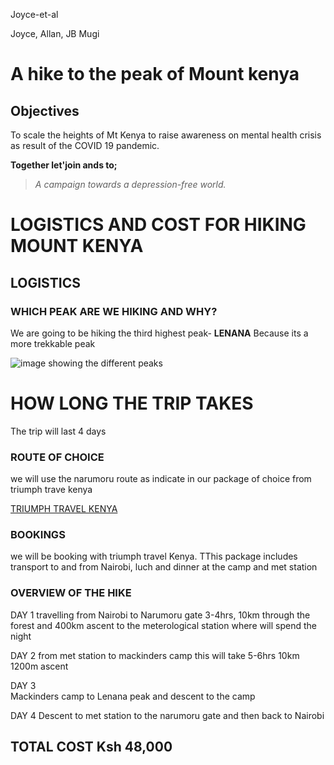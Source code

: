 
 Joyce-et-al

Joyce, Allan, JB Mugi    

# A hike to the peak of Mount kenya
## Objectives    
To scale the heights of Mt Kenya to raise awareness on mental health crisis as result of the COVID 19 pandemic.    

**Together let'join ands to;**
 
 > *A campaign towards a depression-free world.*    
 
 
# LOGISTICS AND COST FOR HIKING MOUNT KENYA

## LOGISTICS

### WHICH PEAK ARE WE HIKING AND WHY?
We are going to be hiking the third highest peak- **LENANA** Because its a more trekkable peak

![image showing the different peaks](https://www.adventurealternative.com/media/817099/view-of-peaks.jpg?width=598px&height=311px)

# HOW LONG THE TRIP TAKES
The trip will last 4 days


### ROUTE OF CHOICE
we will use the narumoru route as indicate in our package of choice from triumph trave kenya

[TRIUMPH TRAVEL KENYA](https://www.safaribookings.com/day/t15108)

### BOOKINGS
we will be booking with triumph travel Kenya. TThis package includes transport to and from Nairobi, luch and dinner at the camp and met station

### OVERVIEW OF THE HIKE

DAY 1
travelling from Nairobi to Narumoru gate 3-4hrs, 10km through the forest and 400km ascent to the meterological station where will spend the night

DAY 2
from met station to mackinders camp this will take 5-6hrs 10km 1200m ascent

DAY 3  
Mackinders camp to Lenana peak  and descent to the camp

DAY 4 
Descent to met station to the narumoru gate and then back to Nairobi

## TOTAL COST Ksh 48,000



# 
 


